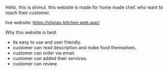 Hello, this is shimul.
this website is made for home made chef. who want to reach their customer.

live website: https://olivias-kitchen.web.app/

Why this website is best.

* Its easy to use and user friendly.
* customer can read description and make food themselves.
* customer can order via email.
* customer can added their services.
* customer can review.
